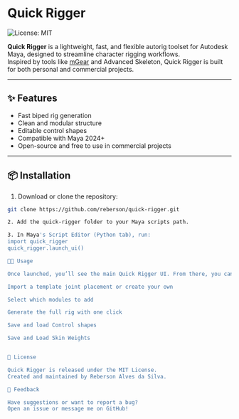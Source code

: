 # Quick Rigger

![License: MIT](https://img.shields.io/badge/License-MIT-yellow.svg)

**Quick Rigger** is a lightweight, fast, and flexible autorig toolset for Autodesk Maya, designed to streamline character rigging workflows.  
Inspired by tools like [mGear](https://github.com/mgear-dev/mgear_dist) and Advanced Skeleton, Quick Rigger is built for both personal and commercial projects.

---

## ✨ Features

- Fast biped rig generation
- Clean and modular structure
- Editable control shapes
- Compatible with Maya 2024+
- Open-source and free to use in commercial projects

---

## 📦 Installation

1. Download or clone the repository:

```bash
git clone https://github.com/reberson/quick-rigger.git

2. Add the quick-rigger folder to your Maya scripts path.

3. In Maya's Script Editor (Python tab), run:
import quick_rigger
quick_rigger.launch_ui()

🧑‍💻 Usage

Once launched, you’ll see the main Quick Rigger UI. From there, you can:

Import a template joint placement or create your own

Select which modules to add

Generate the full rig with one click

Save and load Control shapes

Save and Load Skin Weights


📄 License

Quick Rigger is released under the MIT License.
Created and maintained by Reberson Alves da Silva.

💬 Feedback

Have suggestions or want to report a bug?
Open an issue or message me on GitHub!
